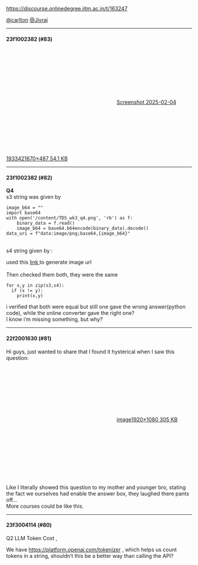 https://discourse.onlinedegree.iitm.ac.in/t/163247

<a class="mention" href="/u/carlton">@carlton</a> <a class="mention" href="/u/jivraj">@Jivraj</a></p><hr>

<h4>23f1002382 (#83)</h4>
<p><div class="lightbox-wrapper"><a class="lightbox" data-download-href="/uploads/short-url/kYRS2XQf8rFptsmI9vs1QsYeppX.png?dl=1" href="https://europe1.discourse-cdn.com/flex013/uploads/iitm/original/3X/9/3/930cebd4faf92d9bf89cf1f4939525e563be75fd.png" rel="noopener nofollow ugc" title="Screenshot 2025-02-04 193342"><div class="meta"><svg aria-hidden="true" class="fa d-icon d-icon-far-image svg-icon"><use href="#far-image"></use></svg><span class="filename">Screenshot 2025-02-04 193342</span><span class="informations">1670×487 54.1 KB</span><svg aria-hidden="true" class="fa d-icon d-icon-discourse-expand svg-icon"><use href="#discourse-expand"></use></svg></div></a></div></p><hr>

<h4>23f1002382 (#82)</h4>
<p><strong>Q4</strong><br/>
s3 string was given by</p>
<pre data-code-wrap="python"><code class="lang-python">image_b64 = ""
import base64
with open('/content/TDS_wk3_q4.png', 'rb') as f:
    binary_data = f.read()
    image_b64 = base64.b64encode(binary_data).decode()
data_uri = f"data:image/png;base64,{image_b64}"
</code></pre>
<br/>
s4 string given by : <br/>
<p>used this <a href="https://www.base64-image.de/" rel="noopener nofollow ugc">link </a>  to generate image url<br/>
<br/> Then checked them both, they were the same</p>
<pre data-code-wrap="python"><code class="lang-python">for x,y in zip(s3,s4):
  if (x != y):
    print(x,y)
</code></pre>
<p>i verified that both were equal but still one gave the wrong answer(python code), while the online converter gave the right one?<br/>
I know i’m missing something, but why?</p><hr>

<h4>22f2001630 (#81)</h4>
<p>Hi guys, just wanted to share that I found it hysterical when I saw this question:<br/>
<div class="lightbox-wrapper"><a class="lightbox" data-download-href="/uploads/short-url/3uazXYiC4brtL9ropoTKR0yZDUM.png?dl=1" href="https://europe1.discourse-cdn.com/flex013/uploads/iitm/original/3X/1/8/186f9bdca2765063fc8a6cfadc3e7b489543bfd4.png" rel="noopener nofollow ugc" title="image"><div class="meta"><svg aria-hidden="true" class="fa d-icon d-icon-far-image svg-icon"><use href="#far-image"></use></svg><span class="filename">image</span><span class="informations">1920×1080 305 KB</span><svg aria-hidden="true" class="fa d-icon d-icon-discourse-expand svg-icon"><use href="#discourse-expand"></use></svg></div></a></div><br/>
Like I literally showed this question to my mother and younger bro, stating the fact we ourselves had enable the answer box, they laughed there pants off…<br/>
More courses could be like this.</p><hr>

<h4>23f3004114 (#80)</h4>
<p>Q2 LLM Token Cost ,</p>
<p>We have <a href="https://platform.openai.com/tokenizer" rel="noopener nofollow ugc">https://platform.openai.com/tokenizer</a> , which helps us count tokens in a string, shouldn’t this be a better way than calling the API?